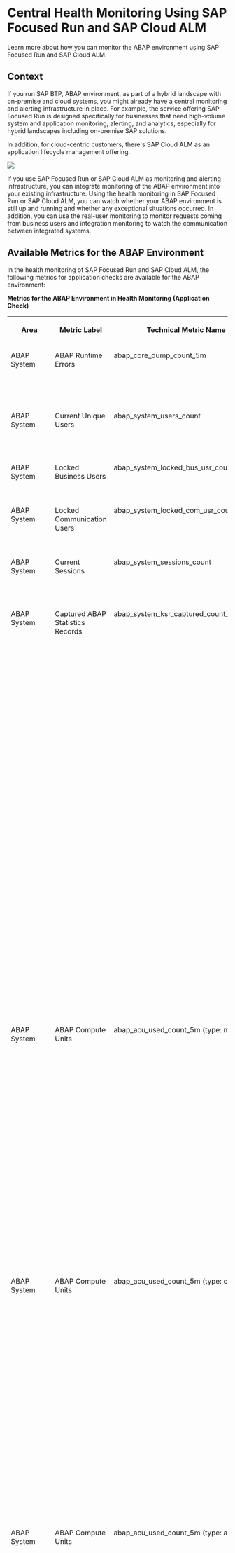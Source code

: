 <!-- loio8d6e2e78f77540d6836cc63eea121966 -->

# Central Health Monitoring Using SAP Focused Run and SAP Cloud ALM

Learn more about how you can monitor the ABAP environment using SAP Focused Run and SAP Cloud ALM.



<a name="loio8d6e2e78f77540d6836cc63eea121966__section_drl_ysr_jpb"/>

## Context

If you run SAP BTP, ABAP environment, as part of a hybrid landscape with on-premise and cloud systems, you might already have a central monitoring and alerting infrastructure in place. For example, the service offering SAP Focused Run is designed specifically for businesses that need high-volume system and application monitoring, alerting, and analytics, especially for hybrid landscapes including on-premise SAP solutions.

In addition, for cloud-centric customers, there's SAP Cloud ALM as an application lifecycle management offering.

![](images/ABAP_Environment_Integration_with_SAP_Focused_Run_0566bc8.png)

If you use SAP Focused Run or SAP Cloud ALM as monitoring and alerting infrastructure, you can integrate monitoring of the ABAP environment into your existing infrastructure. Using the health monitoring in SAP Focused Run or SAP Cloud ALM, you can watch whether your ABAP environment is still up and running and whether any exceptional situations occurred. In addition, you can use the real-user monitoring to monitor requests coming from business users and integration monitoring to watch the communication between integrated systems.



<a name="loio8d6e2e78f77540d6836cc63eea121966__section_mkr_1tr_jpb"/>

## Available Metrics for the ABAP Environment

In the health monitoring of SAP Focused Run and SAP Cloud ALM, the following metrics for application checks are available for the ABAP environment:

**Metrics for the ABAP Environment in Health Monitoring \(Application Check\)**


<table>
<tr>
<th valign="top">

Area

</th>
<th valign="top">

Metric Label

</th>
<th valign="top">

Technical Metric Name

</th>
<th valign="top">

Description

</th>
</tr>
<tr>
<td valign="top">

ABAP System

</td>
<td valign="top">

ABAP Runtime Errors

</td>
<td valign="top">

abap\_core\_dump\_count\_5m

</td>
<td valign="top">

The number of ABAP runtime errors during the last 5 minutes

</td>
</tr>
<tr>
<td valign="top">

ABAP System

</td>
<td valign="top">

Current Unique Users

</td>
<td valign="top">

abap\_system\_users\_count

</td>
<td valign="top">

The number of current unique users in the ABAP system

</td>
</tr>
<tr>
<td valign="top">

ABAP System

</td>
<td valign="top">

Locked Business Users

</td>
<td valign="top">

abap\_system\_locked\_bus\_usr\_count

</td>
<td valign="top">

The number of currently locked business users

</td>
</tr>
<tr>
<td valign="top">

ABAP System

</td>
<td valign="top">

Locked Communication Users

</td>
<td valign="top">

abap\_system\_locked\_com\_usr\_count

</td>
<td valign="top">

The number of currently locked communication users

</td>
</tr>
<tr>
<td valign="top">

ABAP System

</td>
<td valign="top">

Current Sessions

</td>
<td valign="top">

abap\_system\_sessions\_count

</td>
<td valign="top">

The number of current sessions in the ABAP system

</td>
</tr>
<tr>
<td valign="top">

ABAP System

</td>
<td valign="top">

Captured ABAP Statistics Records

</td>
<td valign="top">

abap\_system\_ksr\_captured\_count\_5m

</td>
<td valign="top">

The number of ABAP statistics records that were captured by the *Capture Request Statistics* app during the last 5 minutes

In the *Capture Request Statistics* app, you can select the checkbox *Health Monitoring* for any capture profile that you create. The number of records that is shown in SAP Cloud ALM is the total number of captured ABAP statistics records during the last 5 minutes for profiles with the checkbox *Health Monitoring* selected.

For more information about one use case of this metric, see [Monitoring Expensive Outbound Communication](monitoring-expensive-outbound-communication-6869df1.md).

</td>
</tr>
<tr>
<td valign="top">

ABAP System

</td>
<td valign="top">

ABAP Compute Units

</td>
<td valign="top">

abap\_acu\_used\_count\_5m \(type: memory\)

</td>
<td valign="top">

Used quota for ABAP system memory during the last 5 minutes

A quota represents the available system size and therefore the maximum allowed consumption of a resource. A resource is measured against the quota independently. For ABAP system resources, the quota is measured in ABAP compute units \(ACUs\).

</td>
</tr>
<tr>
<td valign="top">

ABAP System

</td>
<td valign="top">

ABAP Compute Units

</td>
<td valign="top">

abap\_acu\_used\_count\_5m \(type: cpu\)

</td>
<td valign="top">

Used quota for ABAP CPU utilization during the last 5 minutes

A quota represents the available system size and therefore the maximum allowed consumption of a resource. A resource is measured against the quota independently. For ABAP system resources, the quota is measured in ABAP compute units \(ACUs\).

</td>
</tr>
<tr>
<td valign="top">

ABAP System

</td>
<td valign="top">

ABAP Compute Units

</td>
<td valign="top">

abap\_acu\_used\_count\_5m \(type: allocation\)

</td>
<td valign="top">

Resources \(CPU and memory\) that were allocated to your ABAP system during the last five minutes

For ABAP system resources, the allocation is measured in ABAP compute units \(ACUs\). In a static service plan, the allocation corresponds to the quota limit of the service plan. In an elastic service plan, the allocation of resources is handled in an adaptive way.

</td>
</tr>
<tr>
<td valign="top">

ABAP System

</td>
<td valign="top">

Expiry of Client Certificates

</td>
<td valign="top">

abap\_system\_client\_cert\_expiry\_d

</td>
<td valign="top">

Expiry of client certificates in days

With this metric, you can monitor whether any client certificates expire that you have uploaded to the ABAP system for the communication with systems or services outside the ABAP system, for example, BTP services. Make sure that your client certificates are valid, so that communication doesn't break off.

If the client certificate expires within 7 days, it's marked red. If it expires within 30 days, it's marked yellow.

</td>
</tr>
<tr>
<td valign="top">

ABAP System

</td>
<td valign="top">

Expiry of Communication System Certificates

</td>
<td valign="top">

abap\_system\_comsys\_cert\_expiry\_d

</td>
<td valign="top">

Expiry of communication system certificates in days

With this metric, you can monitor whether any communication system certificates uploaded to the ABAP system expire for the communication with systems or services outside the ABAP system. Make sure that your communication system certificates are valid, so that communication doesn't break off.

If the communication system certificate expires within 7 days, it's marked red. If it expires within 30 days, it's marked yellow.

</td>
</tr>
<tr>
<td valign="top">

ABAP System

</td>
<td valign="top">

Expiry of Trust List Certificates

</td>
<td valign="top">

abap\_system\_trusts\_cert\_expiry\_d

</td>
<td valign="top">

Expiry of trust list certificates in days

With this metric, you can monitor certificates from communication partners that you have added to the certificate trust list in your ABAP system. The metric shows whether any of these trusted certificates expire for the communication with systems or services outside the ABAP system. Make sure that your trusted certificates are valid, so that communication doesn't break off.

If the trusted certificate expires within 7 days, it's marked red. If it expires within 30 days, it's marked yellow.

</td>
</tr>
<tr>
<td valign="top">

ABAP System

</td>
<td valign="top">

Critical Number Range Intervals

</td>
<td valign="top">

abap\_system\_nr\_critical\_interval\_pct

</td>
<td valign="top">

Fill ratio of number range intervals

Only critical number range intervals are shown. When you create a number range interval, you can define the critical remaining fill ratio when a warning is generated.

If a critical number range was reported and is extended, it's reported once again with its now uncritical, good fill ratio to report the fixed state. After that, this number range is dropped from reported number range intervals because it's not critical anymore.

</td>
</tr>
<tr>
<td valign="top">

ABAP System

</td>
<td valign="top">

E-Mail Transmissions \(Last Day\)

</td>
<td valign="top">

abap\_system\_email\_error\_count\_1d

</td>
<td valign="top">

The total number of e-mails and the number of e-mails with errors during the last day

</td>
</tr>
<tr>
<td valign="top">

ABAP System

</td>
<td valign="top">

E-Mail Transmissions \(Last 5 Minutes\)

</td>
<td valign="top">

abap\_system\_email\_error\_count\_5m

</td>
<td valign="top">

The total number of e-mails and the number of e-mails with errors during the last 5 minutes

</td>
</tr>
<tr>
<td valign="top">

HANA

</td>
<td valign="top">

HANA Out-of-Memory Events

</td>
<td valign="top">

hana\_db\_oom\_event\_count\_5m

</td>
<td valign="top">

The number of out-of-memory events on the SAP HANA index server during the last 5 minutes

</td>
</tr>
<tr>
<td valign="top">

HANA

</td>
<td valign="top">

HANA Compute Units \(CPU\)

</td>
<td valign="top">

hana\_hcu\_used\_count\_5m \(type: cpu\)

</td>
<td valign="top">

Used quota for CPU utilization during the last 5 minutes

A quota represents the available system size and therefore the maximum allowed consumption of a resource. Each resource is measured against the quota independently. For SAP HANA database resources, the quota is measured in HANA compute units \(HCUs\).

</td>
</tr>
<tr>
<td valign="top">

HANA

</td>
<td valign="top">

HANA Compute Units \(Disk\)

</td>
<td valign="top">

hana\_hcu\_used\_count\_5m \(type: disk\)

</td>
<td valign="top">

Used quota for disk space consumption during the last 5 minutes

A quota represents the available system size and therefore the maximum allowed consumption of a resource. Each resource is measured against the quota independently. For SAP HANA database resources, the quota is measured in HANA compute units \(HCUs\).

</td>
</tr>
<tr>
<td valign="top">

HANA

</td>
<td valign="top">

HANA Compute Units \(Memory\)

</td>
<td valign="top">

hana\_hcu\_used\_count\_5m \(type: memory\)

</td>
<td valign="top">

Used quota for memory utilization during the last 5 minutes

A quota represents the available system size and therefore the maximum allowed consumption of a resource. Each resource is measured against the quota independently. For SAP HANA database resources, the quota is measured in HANA compute units \(HCUs\).

</td>
</tr>
<tr>
<td valign="top">

Application Jobs

</td>
<td valign="top">

Average Application Job Delay

</td>
<td valign="top">

abap\_system\_appl\_jobs\_avg\_delay\_s\_5m

</td>
<td valign="top">

Average application job delay in seconds during the last 5 minutes

</td>
</tr>
<tr>
<td valign="top">

Application Jobs

</td>
<td valign="top">

Maximum Application Job Delay

</td>
<td valign="top">

abap\_system\_appl\_jobs\_max\_delay\_s\_5m

</td>
<td valign="top">

Maximum application job delay in seconds during the last 5 minutes

</td>
</tr>
<tr>
<td valign="top">

Application Jobs

</td>
<td valign="top">

Delayed Application Jobs

</td>
<td valign="top">

abap\_system\_appl\_jobs\_delayed\_count\_5m

</td>
<td valign="top">

The number of delayed application jobs during the last 5 minutes.

An application job is counted as delayed when its delay exceeds a certain threshold. The default configuration uses a threshold of 60 seconds.

</td>
</tr>
<tr>
<td valign="top">

Application Jobs

</td>
<td valign="top">

Failed Application Jobs

</td>
<td valign="top">

abap\_system\_appl\_jobs\_failed\_count\_5m

</td>
<td valign="top">

The number of failed application jobs during the last 5 minutes

</td>
</tr>
<tr>
<td valign="top">

Application Jobs

</td>
<td valign="top">

Running Application Jobs

</td>
<td valign="top">

abap\_system\_appl\_jobs\_running\_count

</td>
<td valign="top">

The number of currently running application jobs

</td>
</tr>
<tr>
<td valign="top">

Application Jobs

</td>
<td valign="top">

Finished Application Jobs

</td>
<td valign="top">

abap\_system\_appl\_jobs\_success\_count\_5m

</td>
<td valign="top">

The number of successfully finished application jobs during the last 5 minutes

</td>
</tr>
<tr>
<td valign="top">

Application Jobs

</td>
<td valign="top">

Application Logs

</td>
<td valign="top">

abap\_system\_appl\_logs\_count

</td>
<td valign="top">

The total number of application logs

</td>
</tr>
<tr>
<td valign="top">

Application Jobs

</td>
<td valign="top">

Application Logs with Errors

</td>
<td valign="top">

abap\_system\_appl\_logs\_errors\_count\_5m

</td>
<td valign="top">

The number of application logs with errors during the last 5 minutes

</td>
</tr>
</table>



<a name="loio8d6e2e78f77540d6836cc63eea121966__section_yhb_y2h_3qb"/>

## Setup of ABAP Environment Monitoring with SAP Cloud ALM

For more information about setting up ABAP environment monitoring with SAP Cloud ALM, see the tutorial [Monitor An SAP BTP ABAP Environment Service Using SAP Cloud ALM](https://developers.sap.com/tutorials/abap-environment-monitoring-calm-health-monitoring.html) and the documentation [Setup for SAP BTP ABAP Environment](https://support.sap.com/en/alm/sap-cloud-alm/operations/expert-portal/setup-managed-services/setup-scp_abap.html).



<a name="loio8d6e2e78f77540d6836cc63eea121966__section_ezh_bly_2pb"/>

## More Information

[SAP Focused Run on SAP Support Portal](https://support.sap.com/en/alm/sap-focused-run.html)

[Health Monitoring in SAP Focused Run](https://help.sap.com/docs/FRUN/0a4e30bef4ec4b27862bc52a2dc1bed2/61d928f897a44171baa948412a7604d3.html)

[SAP Cloud ALM on SAP Support Portal](https://support.sap.com/en/alm/sap-cloud-alm.html)

[Health Monitoring in SAP Cloud ALM](https://support.sap.com/en/alm/sap-cloud-alm/operations/expert-portal/health-monitoring/health-mon-content.html)

[Monitoring the Health of the ABAP System in the Cloud](https://blogs.sap.com/2023/05/09/monitoring-the-health-of-the-abap-system-in-the-cloud/) \(blog post on SAP Community\)

